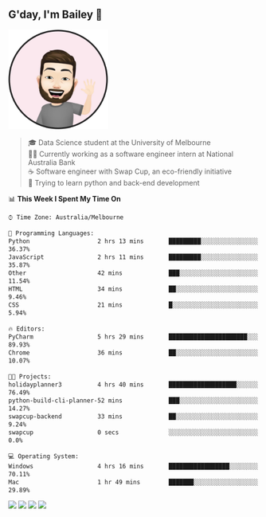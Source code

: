 ## G'day, I'm Bailey 👋

<img src="https://raw.githubusercontent.com/baely/baely/master/image.png" width="200px">

> 🎓 Data Science student at the University of Melbourne <br>
> 👨‍💻 Currently working as a software engineer intern  at National Australia Bank <br>
> ☕️ Software engineer with Swap Cup, an eco-friendly initiative <br>
> 🌱 Trying to learn python and back-end development

<!--START_SECTION:waka-->
📊 **This Week I Spent My Time On** 

```text
⌚︎ Time Zone: Australia/Melbourne

💬 Programming Languages: 
Python                   2 hrs 13 mins       █████████░░░░░░░░░░░░░░░░   36.37% 
JavaScript               2 hrs 11 mins       █████████░░░░░░░░░░░░░░░░   35.87% 
Other                    42 mins             ███░░░░░░░░░░░░░░░░░░░░░░   11.54% 
HTML                     34 mins             ██░░░░░░░░░░░░░░░░░░░░░░░   9.46% 
CSS                      21 mins             █░░░░░░░░░░░░░░░░░░░░░░░░   5.94%

🔥 Editors: 
PyCharm                  5 hrs 29 mins       ██████████████████████░░░   89.93% 
Chrome                   36 mins             ██░░░░░░░░░░░░░░░░░░░░░░░   10.07%

🐱‍💻 Projects: 
holidayplanner3          4 hrs 40 mins       ███████████████████░░░░░░   76.49% 
python-build-cli-planner-52 mins             ███░░░░░░░░░░░░░░░░░░░░░░   14.27% 
swapcup-backend          33 mins             ██░░░░░░░░░░░░░░░░░░░░░░░   9.24% 
swapcup                  0 secs              ░░░░░░░░░░░░░░░░░░░░░░░░░   0.0%

💻 Operating System: 
Windows                  4 hrs 16 mins       █████████████████░░░░░░░░   70.11% 
Mac                      1 hr 49 mins        ███████░░░░░░░░░░░░░░░░░░   29.89%

```


<!--END_SECTION:waka-->

[<img height="40px" src="https://img.icons8.com/ios-filled/2x/linkedin.png">](https://linkedin.com/in/baileybutler1)
[<img height="40px" src="https://img.icons8.com/ios-filled/2x/github.png">](https://github.com/baely)
[<img height="40px" src="https://img.icons8.com/ios-filled/2x/salesforce.png">](https://trailblazer.me/id/baileybutler)
[<img height="40px" src="https://img.icons8.com/ios-filled/2x/instagram.png">](https://instagram.com/bae1y)
